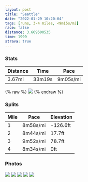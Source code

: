 ```yaml
---
layout: post
title: "Seattle"
date: "2022-01-29 10:20:04"
tags: [runs, 3-4 miles, <9m15s/mi]
race: false
distance: 3.669500535
time: 1999
strava: true
---
```


### Stats

| Distance | Time | Pace |
|----------|------|------|
|3.67mi|33m19s|9m05s/mi|

{% raw %}
<img src='https://maps.googleapis.com/maps/api/staticmap?maptype=roadmap&path=enc:}kraHtetiVDPFfAJD@L@\If@In@DD^JPZNf@VXPb@RVBJJFF|@F\?^R~A`@^JVK|@@FVPf@RZt@EN[N]\IXQTKTUX@F?b@a@ZT^Pj@?FKLALBF^Nd@x@HC|@XXNTXFNA`AJz@l@\L@ZANH@HEx@@p@c@lAYvAa@`Am@~@]n@s@TGR?PI`@VTBPPDFPDFZfAXh@KZCh@Mv@Q`@ERNv@At@Wx@Iv@Mh@IJO\Mb@Gh@a@z@K^GvA^^tA`BJOTi@DGVk@?G?Nc@x@ORUJe@hAo@xBWh@e@z@Wp@_@r@g@pAy@~Ac@fAc@r@]z@Sl@]h@UR]d@Wj@Qr@{@dB[`@Uf@GFWl@Qv@Wr@c@n@e@dAq@hAsA`Bc@r@oA~AFKCIIIE@s@n@Yj@UVm@|@MLcBjCWh@QTa@^g@|@}@jAKl@E|@UTaAJIBa@`@Yd@q@`AONQKi@uAgA{BYQi@Au@E@FG?YCKCQ?CAOSI_@IKOMS_@QcADkA?a@H_AH_@EWAi@Ha@UaBX{D?QIo@CKAYGIAILgDZ_@\Wd@S\WX]L[ZqBBs@E}@?UXe@C_@Lm@HaCCa@@m@G}AHcBKcBA{@Fq@C]Du@?g@Go@FYFi@GoABu@HIl@IXG`ACx@Wb@HfA@PE`Ao@h@NFCDIAW@KRQ@E@_@b@eCc@_EH_@TUb@W^e@Rk@AOBQZi@z@mBn@]j@y@LYRKXu@d@{@`@a@d@SDOr@s@HA`@k@?YN]LOM_A@GBEr@Q\_@BGSW_@ScAs@GIESQUaAe@EK@QLc@n@q@x@eA~A}@b@a@b@o@TUTo@T_@AIFOAILmAPgA@k@SEAHJA@a@c@UGGt@HHEVEBGMY@uCEMQ[&key=AIzaSyC1MId7bFpkLXNAaYhBSTb8jLyiSqzbDtM&size=800x800&markers=color:yellow|label:S|47.61295,-122.33323&markers=color:green|label:F|47.61429999999997,-122.33479000000003'>
{% endraw %}

### Splits

| Mile | Pace | Elevation |
|------|------|-----------|
|1|8m58s/mi|-126.6ft|
|2|8m44s/mi|17.7ft|
|3|9m52s/mi|78.7ft|
|4|8m34s/mi|0ft|

### Photos
<img src='https://dgtzuqphqg23d.cloudfront.net/UnP6hc6OdIPKYHxlUcjzOmkg6RV_enDlknHWZaGp8Hg-768x576.jpg'>

<img src='https://dgtzuqphqg23d.cloudfront.net/f348JOWeM_0jzskjf_-3My57DMsmekBxaplXOVTgG3w-576x768.jpg'>

<img src='https://dgtzuqphqg23d.cloudfront.net/025ZHxJAk00-MmJgj1dVedCe58TDNHSUdoosd2DD3EA-576x768.jpg'>

<img src='https://dgtzuqphqg23d.cloudfront.net/9o0oTJvkNtq_79BDcNUbCBz-2gFxSUT4FnNqLMeBWQQ-576x768.jpg'>

<img src='https://dgtzuqphqg23d.cloudfront.net/lUbFos3x_zrRVdsDL_k4tFd7CltztvdiqVQsdn6LSLc-576x768.jpg'>
